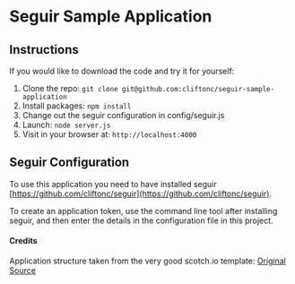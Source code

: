 # Seguir Sample Application

## Instructions

If you would like to download the code and try it for yourself:

1. Clone the repo: `git clone git@github.com:cliftonc/seguir-sample-application`
2. Install packages: `npm install`
3. Change out the seguir configuration in config/seguir.js
4. Launch: `node server.js`
5. Visit in your browser at: `http://localhost:4000`

## Seguir Configuration

To use this application you need to have installed seguir [https://github.com/cliftonc/seguir](https://github.com/cliftonc/seguir).

To create an application token, use the command line tool after installing seguir, and then enter the details in the configuration file in this project.

#### Credits
Application structure taken from the very good scotch.io template: [Original Source](https://github.com/scotch-io/easy-node-authentication/)
